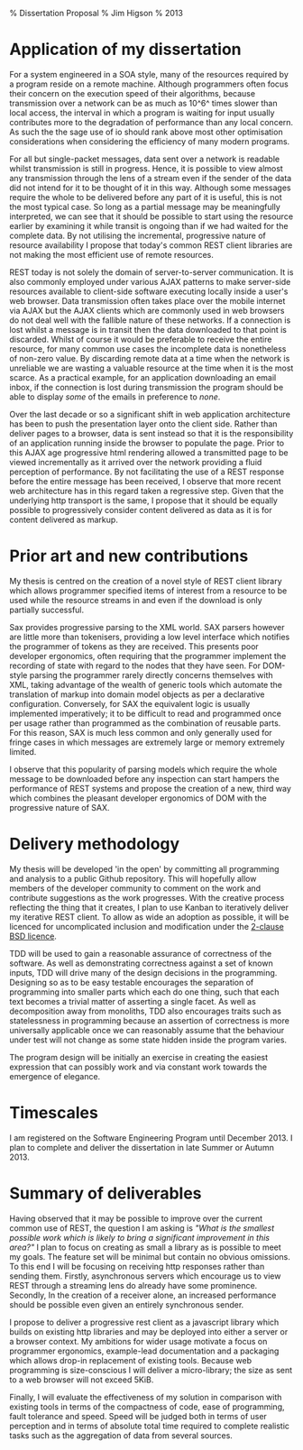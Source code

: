 % Dissertation Proposal
% Jim Higson
% 2013

Application of my dissertation
==============================

For a system engineered in a SOA style, many of the resources required
by a program reside on a remote machine. Although programmers often
focus their concern on the execution speed of their algorithms, because
transmission over a network can be as much as 10^6^ times slower than
local access, the interval in which a program is waiting for input
usually contributes more to the degradation of performance than any
local concern. As such the the sage use of io should rank above most
other optimisation considerations when considering the efficiency of
many modern programs.

For all but single-packet messages, data sent over a network is readable
whilst transmission is still in progress. Hence, it is possible to view
almost any transmission through the lens of a stream even if the sender
of the data did not intend for it to be thought of it in this way.
Although some messages require the whole to be delivered before any part
of it is useful, this is not the most typical case. So long as a partial
message may be meaningfully interpreted, we can see that it should be
possible to start using the resource earlier by examining it while
transit is ongoing than if we had waited for the complete data. By not
utilising the incremental, progressive nature of resource availability I
propose that today's common REST client libraries are not making the
most efficient use of remote resources.

REST today is not solely the domain of server-to-server communication.
It is also commonly employed under various AJAX patterns to make
server-side resources available to client-side software executing
locally inside a user's web browser. Data transmission often takes place
over the mobile internet via AJAX but the AJAX clients which are
commonly used in web browsers do not deal well with the fallible nature
of these networks. If a connection is lost whilst a message is in
transit then the data downloaded to that point is discarded. Whilst of
course it would be preferable to receive the entire resource, for many
common use cases the incomplete data is nonetheless of non-zero value.
By discarding remote data at a time when the network is unreliable we
are wasting a valuable resource at the time when it is the most scarce.
As a practical example, for an application downloading an email inbox,
if the connection is lost during transmission the program should be able
to display *some* of the emails in preference to *none*.

Over the last decade or so a significant shift in web application
architecture has been to push the presentation layer onto the client
side. Rather than deliver pages to a browser, data is sent instead so
that it is the responsibility of an application running inside the
browser to populate the page. Prior to this AJAX age progressive html
rendering allowed a transmitted page to be viewed incrementally as it
arrived over the network providing a fluid perception of performance. By
not facilitating the use of a REST response before the entire message
has been received, I observe that more recent web architecture has in
this regard taken a regressive step. Given that the underlying http
transport is the same, I propose that it should be equally possible to
progressively consider content delivered as data as it is for content
delivered as markup.

Prior art and new contributions
===============================

My thesis is centred on the creation of a novel style of REST client
library which allows programmer specified items of interest from a
resource to be used while the resource streams in and even if the
download is only partially successful.

Sax provides progressive parsing to the XML world. SAX parsers however
are little more than tokenisers, providing a low level interface which
notifies the programmer of tokens as they are received. This presents
poor developer ergonomics, often requiring that the programmer implement
the recording of state with regard to the nodes that they have seen. For
DOM-style parsing the programmer rarely directly concerns themselves
with XML, taking advantage of the wealth of generic tools which automate
the translation of markup into domain model objects as per a declarative
configuration. Conversely, for SAX the equivalent logic is usually
implemented imperatively; it to be difficult to read and programmed once
per usage rather than programmed as the combination of reusable parts.
For this reason, SAX is much less common and only generally used for
fringe cases in which messages are extremely large or memory extremely
limited.

I observe that this popularity of parsing models which require the whole
message to be downloaded before any inspection can start hampers the
performance of REST systems and propose the creation of a new, third way
which combines the pleasant developer ergonomics of DOM with the
progressive nature of SAX.

Delivery methodology
====================

My thesis will be developed 'in the open' by committing all programming
and analysis to a public Github repository. This will hopefully allow
members of the developer community to comment on the work and contribute
suggestions as the work progresses. With the creative process reflecting
the thing that it creates, I plan to use Kanban to iteratively deliver
my iterative REST client. To allow as wide an adoption as possible, it
will be licenced for uncomplicated inclusion and modification under the
[2-clause BSD licence](http://opensource.org/licenses/BSD-2-Clause).

TDD will be used to gain a reasonable assurance of correctness of the
software. As well as demonstrating correctness against a set of known
inputs, TDD will drive many of the design decisions in the programming.
Designing so as to be easy testable encourages the separation of
programming into smaller parts which each do one thing, such that each
text becomes a trivial matter of asserting a single facet. As well as
decomposition away from monoliths, TDD also encourages traits such as
statelessness in programming because an assertion of correctness is more
universally applicable once we can reasonably assume that the behaviour
under test will not change as some state hidden inside the program
varies.

The program design will be initially an exercise in creating the easiest
expression that can possibly work and via constant work towards the
emergence of elegance.

Timescales
==========

I am registered on the Software Engineering Program until December 2013.
I plan to complete and deliver the dissertation in late Summer or Autumn
2013.

Summary of deliverables
=======================

Having observed that it may be possible to improve over the current
common use of REST, the question I am asking is *"What is the smallest
possible work which is likely to bring a significant improvement in this
area?"* I plan to focus on creating as small a library as is possible to
meet my goals. The feature set will be minimal but contain no obvious
omissions. To this end I will be focusing on receiving http responses
rather than sending them. Firstly, asynchronous servers which encourage
us to view REST through a streaming lens do already have some
prominence. Secondly, In the creation of a receiver alone, an increased
performance should be possible even given an entirely synchronous
sender.

I propose to deliver a progressive rest client as a javascript library
which builds on existing http libraries and may be deployed into either
a server or a browser context. My ambitions for wider usage motivate a
focus on programmer ergonomics, example-lead documentation and a
packaging which allows drop-in replacement of existing tools. Because
web programming is size-conscious I will deliver a micro-library; the
size as sent to a web browser will not exceed 5KiB.

Finally, I will evaluate the effectiveness of my solution in comparison
with existing tools in terms of the compactness of code, ease of
programming, fault tolerance and speed. Speed will be judged both in
terms of user perception and in terms of absolute total time required to
complete realistic tasks such as the aggregation of data from several
sources.
